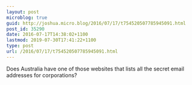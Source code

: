```yaml
---
layout: post
microblog: true
guid: http://joshua.micro.blog/2016/07/17/t754520507785945091.html
post_id: 35290
date: 2016-07-17T14:38:02+1100
lastmod: 2019-07-30T17:41:22+1100
type: post
url: /2016/07/17/t754520507785945091.html
---
```

Does Australia have one of those websites that lists all the secret email addresses for corporations?
